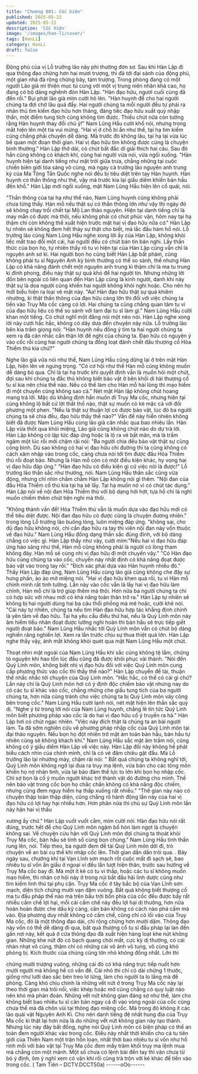 ```yaml
---
title: "Chương 801: Cốc hiện"
published: 2025-05-22
updated: 2025-05-22
description: 'Cốc hiện'
image: '/images/han-li/cover/'
tags: [HanLi]
category: HanLi
draft: false
---
```


Động phủ của vị Lỗ trưởng lão này phi thường đơn sơ.
Sau khi Hàn Lập đi qua thông đạo chừng hơn hai mươi trượng,
thì đã tới đại sảnh của động phủ, một gian nhà đá rộng chừng
bảy, tám trượng. Trong phòng đang có một người Lão giả mi thiện
mục tú cùng với một vị trung niên nhân khá cao, họ đang có bộ
dáng nghênh đón Hàn Lập.
"Hàn đạo hữu, ngươi cuối cùng đã đến rồi." Bụi phát lão giả mỉm
cười hô lên.
"Hàn huynh để cho hai người chúng ta đợi chờ lâu quá đấy. Hai
người chúng ta mỗi người đều tự phái ra nhân thủ tìm kiếm đạo
hữu hơn tháng, đáng tiếc đạo hữu xuất quỷ nhập thần, một điểm
tung tích cũng không tìm được. Thiếu chút nữa còn tưởng rằng
Hàn huynh thay đổi chủ ý!" Nam Lũng Hầu cười khổ nói, nhưng
trong mắt hiện lên một tia vui mừng.
"Hai vị ở chỗ bí ẩn như thế, tại hạ tìm kiếm cũng chẳng phải
chuyện dễ dàng. Mà trước đó không lâu, tại hạ lại vừa lúc bế
quan một đoạn thời gian. Hai vị đạo hữu tìm không được cũng là
chuyện bình thường." Hàn Lập thở dài, có chút bất đắc dĩ giải
thích hai câu.
Sau đó hắn cũng không có khách khí, cùng hai người vừa nói,
vừa ngồi xuống.
"Hàn huynh hiện tại danh tiếng như mặt trời giữa trưa, chẳng
những tại cuộc chiến biên giới tỏa sáng vô cùng, mà ngay cả
trưởng lão nguyên anh trung kỳ của Ma Tông Tấn Quốc nghe nói
đều bị tiêu diệt trên tay Hàn huynh. Hàn huynh có thần thông như
thế, vậy mà trước kia lại giấu diếm khiến bản hầu đến khổ." Hàn
Lập mới ngồi xuống, mặt Nam Lũng Hầu hiện lên cổ quái, nói.

"Thần thông của tại hạ như thế nào, Nam Lũng huynh cũng không
phải chưa từng thấy. Hàn mỗ nếu thật sự có thần thông lớn như
vậy thì ngày đó sẽ không chạy trối chết tại Mộ Lan thảo nguyên.
Hiện tại danh tiếng chỉ là may mắn có được mà thôi, nếu không
phải có chút phúc vận, hôm nay tại hạ thậm chí còn không thể
xuất hiện trước mặt hai vị đạo hữu nữa cơ." Hàn Lập tự nhiên sẽ
không đem hết thảy sự thật cho biết, mà lắc đầu hàm hồ nói.
Lỗ trưởng lão cùng Nam Lũng Hầu nghe xong lời ấy của Hàn
Lập, không khỏi liếc mắt trao đổi một cái, hai người đều có chút
bán tín bán nghi.
Lấy thần thức của bọn họ, tự nhiên thấy rõ tu vi hiện tại của Hàn
Lập cũng vẫn chỉ là nguyên anh sơ kì. Hai người bọn họ cũng biết
Hàn Lập bất phàm, cũng không phải tu sĩ Nguyên Anh kỳ bình
thường có thể so sánh, thế nhưng Hàn Lập có khả năng đánh
chết một nguyên anh trung kì thậm chí là ma tu trung kì đỉnh
phong, điều này thật sự quá khó để hai người tin.
Nhưng những lời đồn bên ngoài có liên quan đến Hàn Lập cũng
là kinh người, danh khí này thật sự là dọa người cũng khiến hai
người không khỏi nghi hoặc. Cho nên họ mới biểu hiện ra loại vẻ
mặt này.
"Aa! Hàn đạo hữu thật sự quá khiêm nhường, kì thật thần thông
của đạo hữu càng lớn thì đối với việc chúng ta tiến vào Trụy Ma
cốc càng có lợi. Hai chúng ta cũng chẳng quan tâm tu vi của đạo
hữu liệu có thể so sánh với tam đại tu sĩ làm gì." Nam Lũng Hầu
cười khan một tiếng. Có chút nghĩ một đằng nói một nẻo nói.
Hàn Lập nghe xong lời này cười hắc hắc, không có dây dưa đến
chuyện này nữa.
Lỗ trưởng lão bên kia trầm giọng nói:
"Hàn huynh nếu đồng ý tìm ta hai người chúng ta xem ra đã cân
nhắc cẩn thận lời đề nghị của chúng ta. Đạo hữu có nguyện ý vào
cốc rồi cùng hai người chúng ta đồng loạt đánh chết đầu thượng
cổ Hỏa Thiềm thú kia chứ?"

Nghe lão giả vừa nói như thế, Nam Lũng Hầu cũng dừng lại ở
trên mặt Hàn Lập, hiện lên vẻ ngưng trọng.
"Có cơ hội như thế Hàn mỗ cũng không muốn dễ dàng bỏ qua.
Chỉ là tại hạ trước khi quyết định vẫn là muốn hỏi một chút, đợi
sau khi chúng ta đắc thủ không biết bảo vật ở bên khối di hài
thượng cổ tu sĩ kia nên chia thế nào. Nếu có thể làm cho Hàn mỗ
hài lòng thì mạo hiểm đi một chuyến cũng không sao cả." Nét mặt
Hàn lập không chút hoang mang trả lời.
Mặc dù khẳng định hắn muốn đi Trụy Ma cốc, nhưng hiện tại cũng
không lộ bất cứ lời thất thố nào, thật sự muốn cò kè mặc cả với
đối phương một phen.
"Nếu là thật sự thuận lợi có được bảo vật, lúc đó ba người chúng
ta sẽ chia đều, đạo hữu thấy thế nào?" Vấn đề này hiển nhiên
không biết đã được Nam Lũng Hầu cùng lão giả cân nhắc qua
bao nhiêu lần. Hàn Lập vừa thốt qua khỏi miệng, Lão giả cũng
không chút nào do dự trả lời.
Hàn Lập không có lập tức đáp ứng hoặc là lộ ra vẻ bất mãn, mà
là trầm ngâm một lúc rồi mới chậm rãi nói:
"Ba người chia đều bảo vật thật sự cũng công bình. Dù sao không
có hai vị đạo hữu chỉ đường thì ta cũng không có cách xâm nhập
vào trong cốc, càng chưa nói tới tìm được đầu Hỏa Thiềm thú rồi
đoạt bảo. Nhưng là Hàn mỗ còn có một điều kiện khác, hy vọng
hai vị đạo hữu đáp ứng."
"Hàn đạo hữu có điều kiện gì cứ việc nói là được!" Lỗ trưởng lão
thần sắc như thường, nói.
Nam Lũng Hầu thần sắc cũng vừa động, nhưng chỉ nhìn chằm
chằm Hàn Lập không nói gì thêm.
"Nội đan của đầu Hỏa Thiềm cổ thú kia tại hạ sẽ lấy. Tại hạ muốn
nó vì có chút tác dụng." Hàn Lập nói về nội đan Hỏa Thiềm thú
với bộ dạng hời hợt, tựa hồ chỉ là nghĩ muốn chiếm thêm chút tiện
nghi mà thôi.

"Không thành vấn đề! Hỏa Thiềm thú vẫn là muốn dựa vào đạo
hữu mới có thể tiêu diệt được. Nội đan đạo hữu có được cũng là
chuyện đương nhiên." trong lòng Lỗ trưởng lão buông lỏng, luôn
miệng đáp ứng.
"không sai, cho dù đạo hữu không nói, chỉ cần đạo hữu ra tay thì
viên nội đan này vốn thuộc về đạo hữu." Nam Lũng Hầu đồng
dạng thần sắc đủng đỉnh, với bộ dáng chẳng có việc gì.
Hàn Lập thấy như vậy, cười mỉm:"Nếu hai vị đạo hữu đáp ứng
hào sảng như thế, Hàn mỗ cũng không phải là người có lòng
tham không đáy. Hàn mỗ sẽ cùng nhị vị đạo hữu đi một chuyến
vậy."
"Có Hàn đạo hữu cùng chúng ta vào cốc, chuyến này nhất định
có khả năng đoạt được bảo vật vào trong tay rồi."
"Đích xác phải dựa vào Hàn huynh nhiều đó."
Thấy Hàn Lập đáp ứng, Nam Lũng Hầu cùng lão giả cũng không
che đậy sự hưng phấn, ào ào mở miệng nói.
"Hai vị đạo hữu khen quá rồi, tu vi Hàn mỗ chính mình rất tinh
tường. Lần này vào cốc vẫn là lấy hai vị đạo hữu làm chính, Hàn
mỗ chỉ là trợ giúp thêm mà thôi. Hơn nữa ba người chúng ta chỉ
có hợp sức với nhau mới có khả năng toàn thân trở ra." Hàn Lập
tự nhiên sẽ không bị hai người dùng hai ba câu thổi phồng mà mê
hoặc, cười khẽ nói.
"Cái này tự nhiên, chúng ta nếu tìm Hàn đạo hữu hợp tác khẳng
định chính là yên tâm về đạo hữu. Tại hạ yêu cầu điều thứ hai,
nếu là Quỷ Linh môn này âm hiểm tiểu nhân đoạt được lưỡng
nghi hoàn thì bản hầu sẽ trực tiếp giết người đoạt bảo." Nam Lũng
Hầu nhắc tới Quỷ Linh môn vẫn có chút bộ dáng nghiến răng
nghiến lợi. Xem ra lần trước chịu sự thua thiệt quả lớn.
Hàn Lập nghe thấy vậy, ánh mắt không khỏi quét qua mặt Nam
Lũng Hầu một chút.

Thoạt nhìn mặt ngoài của Nam Lũng Hầu khí sắc cũng không tệ
lắm, chứng tỏ nguyên khí hao tổn lúc đầu cũng đã được khôi
phục vài thành.
"Nói đến Quỷ Linh môn, không biết nhị vị đạo hữu đối với việc
Quỷ Linh môn cung cấp phương thức vào cốc thì thấy thế nào?"
Hàn Lập chuyển đề tài, thuận thế nhấc nhắc tới chuyện của Quỷ
Linh môn.
"Hắc hắc, có thể có cái gì chứ? Lần này chỉ là Quỷ Linh môn hơi
có ý định độc chiếm bảo vật nhưng nay do có các tu sĩ khác vào
cốc, chẳng những che giấu tung tích của ba người chúng ta, hơn
nữa cũng tránh cho việc chúng ta bị Quỷ Linh môn vây công bên
trong cốc." Nam Lũng Hầu cười lạnh nói, nét mặt hiện lên thần
sắc quỷ dị.
"Nghe ý tứ trong lời nói của Nam Lũng huynh, chẳng lẽ tin tức
Quỷ Linh môn biết phương pháp vào cốc là do hai vị đạo hữu cố ý
truyền ra hả." Hàn Lập hơi có chút ngạc nhiên.
"Việc này đích thật là chúng ta an bài người làm. Ta đã sớm
nghiên cứu về phương pháp nhập cốc của Quỷ Linh môn tại đại
thảo nguyên. Nếu bọn họ đột nhiên trở mặt ám toán bản hầu, bản
hầu tự nhiên cũng sẽ không khách khí." Nam Lũng Hầu sắc mặt
âm trầm nói, cũng không có ý giấu diếm Hàn Lập về việc này.
Hàn Lập đối này không hề phát biểu cách nhìn của chính mình,
chỉ là có vẻ đăm chiêu gật đầu.
Mà Lỗ trưởng lão lại nhướng mày, chậm rãi nói:
" Bất quá chúng ta không nghĩ tới, Quỷ Linh môn không ngờ lại
đưa ra trụy ma lệnh, vừa bán cho các tông môn khiến họ nợ nhân
tình, vừa lại bảo đảm thế lực to lớn khi bọn họ nhập cốc. Chỉ sợ
bọn là cố ý muốn người khác trở thành vật dò đường cho mình.
Thế nên bảo vật trong cốc bọn họ chắc chắn không có khả năng
độc chiếm, nhưng cũng đem nguy hiểm hạ thấp xuống rất nhiều."
"Thế gian này nào có chuyện thập toàn thập diện, cũng chẳng rõ
hành động lần này của hai vị đạo hữu có lợi hay hại nhiều hơn.
Hơn phân nửa thì chủ sự Quỷ Linh môn lần này hận hai vị thấu

xương ấy chứ." Hàn Lập vuốt vuốt cằm, mỉm cười nói.
Hàn đạo hữu nói rất đúng, trước hết để cho Quỷ Linh môn ngậm
bồ hòn làm ngọt là chuyện không sai. Về chuyện cừu hận với Quỷ
Linh môn đợi chúng ta thoát khỏi Trụy Ma cốc, bản hầu sẽ tính sổ
cùng bọn chúng." Nam Lũng Hầu tinh thần rung lên, nói.
Tiếp theo, ba người đem đề tài Quỷ Linh môn dời đi, trò chuyện
về an bài cụ thể khi nhập cốc lên.
Thời gian dần dần trôi qua.
. Bảy ngày sau, chướng khí tại Vạn Lĩnh sơn mạch rốt cuộc mất
đi sạch sẽ, bao nhiêu tu sĩ vốn ẩn giấu ở ngoại vi đều lần lượt
hiện thân, trước sau hướng về Trụy Ma cốc bay đi.
Mà một ít kẻ có tu vi thấp, hoặc các tu sĩ không muốn mạo hiểm,
thì nhân cơ hội này ở trong núi bắt đầu hãi linh dược cũng như
tìm kiếm linh thú tại phụ cận.
Trụy Ma cốc ở tây bắc bộ của Vạn Lĩnh sơn mạch, diện tích
chừng mười vạn dặm vuông. Bất quá không biết thượng cổ ma tu
đấu pháp thế nào mà trên bầu trời bốn phía của cốc đều được
bầy rất nhiều cấm chế lợi hại, mỗi cái cấm chế này đều lợi hại dị
thường, hơn nữa hoàn hoàn được che dấu kỹ càng, căn bản
không có cách nào phá cấm mà vào.
Địa phương duy nhất không có cấm chế, cũng chỉ có lối vào của
Trụy Ma cốc, đó là một thông đạo dài, chỉ rộng chừng hơn mười
dặm.
Thông đạo này vốn có thể dễ dàng đi qua, bất quá thượng cổ tu
sĩ đấu pháp lại lan đến gần nơi này, kết quả ở cửa thông đạo đã
xuất hiện hàng loạt khe nứt không gian.
Những khe nứt đó có bạch quang chói mắt, cực kỳ dị thường, có
cái nhàn nhạt vô cùng, thậm chí có những cái vô ảnh vô tung, vô
cùng khó phòng bị.
Kích thước của chúng cũng lớn nhỏ không đồng nhất. Lớn thì

chừng mười trượng vuông, những cái đó có khả năng trực tiếp
nuốt hơn mười người mà không hề có vấn đề. Cái nhỏ thì chỉ có
dài chừng 1 thước, giống như lưỡi dao sắc bén treo lơ lửng, làm
cho người ta lo lắng mà đề phòng.
Càng khó chịu chính là những vết nứt ở trong Trụy Ma cốc này lại
theo thời gian mà trôi nổi, việc khép hoặc mở cũng chẳng có quy
luật nào nên khó mà phán đoán.
Những vết nứt không gian đáng sợ như thế, làm cho không biết
bao nhiêu tu sĩ căn bản ngay cả đi vào vòng ngoài của cốc cũng
chưa thể mà đã chôn vùi tại thông đạo miệng cốc. Mà trong đó
không ít các lão quái vật Nguyên Anh Kì.
Cho nên danh tiếng đệ nhất hung địa của Trụy Ma cốc kì thật lại
hơn nửa là do những vết nứt không gian này tạo thành.
Nhưng lúc này đây bất đồng, nghe nói Quỷ Linh môn có biện
pháp có thể an toàn đem người khác vào trong cốc. Điều này
nhất thời khiến cho cả tu tiên giới của Thiên Nam một trận hỗn
loạn, nhất thời bao nhiêu tu sĩ vốn như hổ rình mồi với bảo vật tại
Trụy Ma cốc đem mấy trăm khối trụy ma lệnh mua mà chẳng còn
một mảnh.
Một số chưa có lệnh bài đến tay thì vãn chưa từ bỏ ý định, ôm ý
nghĩ xem có vận khí rồi cùng trà trộn với kẻ khác để tiến vào trong
cốc.
( Tam Tiên – DCTV.DCCT50a)
------oOo------
